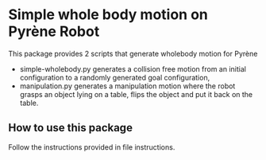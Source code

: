 # Simple whole body motion on Pyrène Robot

This package provides 2 scripts that generate wholebody motion for Pyrène

  * simple-wholebody.py generates a collision free motion from an initial
    configuration to a randomly generated goal configuration,
  * manipulation.py generates a manipulation motion where the robot grasps an
    object lying on a table, flips the object and put it back on the table.

## How to use this package

  Follow the instructions provided in file instructions.
